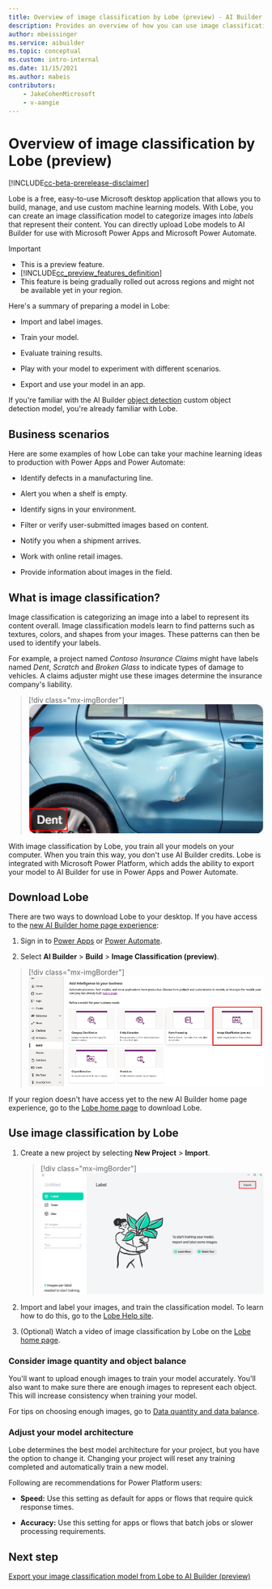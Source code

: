 ```yaml
---
title: Overview of image classification by Lobe (preview) - AI Builder | Microsoft Docs
description: Provides an overview of how you can use image classification models by Lobe in AI Builder to add intelligence to your apps.
author: mbeissinger
ms.service: aibuilder
ms.topic: conceptual
ms.custom: intro-internal
ms.date: 11/15/2021
ms.author: mabeis
contributors:
    - JakeCohenMicrosoft
    - v-aangie
---
```


# Overview of  image classification by Lobe (preview)

[!INCLUDE[cc-beta-prerelease-disclaimer](./includes/cc-beta-prerelease-disclaimer.md)]

Lobe is a free, easy-to-use Microsoft desktop application that allows you to build, manage, and use custom machine learning models. With Lobe, you can create an image classification model to categorize images into *labels* that represent their content. You can directly upload Lobe models to AI Builder for use with Microsoft Power Apps and Microsoft Power Automate.

> [!IMPORTANT]
> - This is a preview feature.
> - [!INCLUDE[cc_preview_features_definition](includes/cc-preview-features-definition.md)]
> - This feature is being gradually rolled out across regions and might not be available yet in your region.

Here's a summary of preparing a model in Lobe:

- Import and label images.

- Train your model.

- Evaluate training results.

- Play with your model to experiment with different scenarios.

- Export and use your model in an app.

If you're familiar with the AI Builder [object detection](object-detection-overview.md) custom object detection model, you're already familiar with Lobe.

## Business scenarios

Here are some examples of how Lobe can take your machine learning ideas to production with Power Apps and Power Automate:

- Identify defects in a manufacturing line.

- Alert you when a shelf is empty.

- Identify signs in your environment.

- Filter or verify user-submitted images based on content.

- Notify you when a shipment arrives.

- Work with online retail images.

- Provide information about images in the field.

## What is image classification?

Image classification is categorizing an image into a label to represent its content overall. Image classification models learn to find patterns such as textures, colors, and shapes from your images. These patterns can then be used to identify your labels.

For example, a project named *Contoso Insurance Claims* might have labels named *Dent*, *Scratch* and *Broken Glass* to indicate types of damage to vehicles. A claims adjuster might use these images determine the insurance company's liability.

> [!div class="mx-imgBorder"]
> ![Screenshot of a car dent image in the vehicle label.](media/lobe-overview/dent.png "Car dent image in the vehicle label")

With image classification by Lobe, you train all your models on your computer. When you train this way, you don't use AI Builder credits. Lobe is integrated with Microsoft Power Platform, which adds the ability to export your model to AI Builder for use in Power Apps and Power Automate.

## Download Lobe

There are two ways to download Lobe to your desktop. If you have access to the [new AI Builder home page experience](model-types.md#new-home-page-for-ai-builder):

1. Sign in to [Power Apps](https://make.powerapps.com) or [Power Automate](https://flow.microsoft.com/).

1. Select **AI Builder** > **Build** > **Image Classification (preview)**.

> [!div class="mx-imgBorder"]
> ![Screenshot of Image Classification (preview).](media/lobe-overview/lobe-tile.png "Image Classification (preview)")

If your region doesn't have access yet to the new AI Builder home page experience, go to the [Lobe home page](https://www.lobe.ai/) to download Lobe.

## Use image classification by Lobe

1. Create a new project by selecting **New Project** > **Import**.

    > [!div class="mx-imgBorder"]
    > ![Screenshot of Lobe import screen.](media/lobe-overview/lobe-splash.png "Lobe import screen")

1. Import and label your images, and train the classification model. To learn how to do this, go to the [Lobe Help site](https://www.lobe.ai/docs/welcome/welcome).

1. (Optional) Watch a video of image classification by Lobe on the [Lobe home page](https://www.lobe.ai/).

### Consider image quantity and object balance

You'll want to upload enough images to train your model accurately. You'll also want to make sure there are enough images to represent each object.
This will increase consistency when training your model.

For tips on choosing enough images, go to [Data quantity and data balance](collect-images.md#data-quantity-and-data-balance).

### Adjust your model architecture

Lobe determines the best model architecture for your project, but you have the option to change it. Changing your project will reset any training completed and automatically train a new model.

Following are recommendations for Power Platform users:

- **Speed:** Use this setting as default for apps or flows that require quick response times.

- **Accuracy:** Use this setting for apps or flows that batch jobs or slower processing requirements.

## Next step

[Export your image classification model from Lobe to AI Builder (preview)](lobe-export.md)